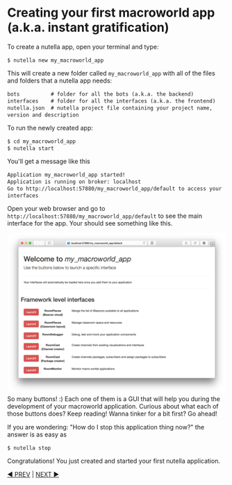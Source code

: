 # Creating your first macroworld app (a.k.a. instant gratification)

To create a nutella app, open your terminal and type:
```
$ nutella new my_macroworld_app
```
This will create a new folder called `my_macroworld_app` with all of the files and folders that a nutella app needs:

```
bots          # folder for all the bots (a.k.a. the backend)
interfaces    # folder for all the interfaces (a.k.a. the frontend)
nutella.json  # nutella project file containing your project name, version and description
```
To run the newly created app:

```
$ cd my_macroworld_app
$ nutella start
```
You'll get a message like this
```
Application my_macroworld_app started!
Application is running on broker: localhost
Go to http://localhost:57880/my_macroworld_app/default to access your interfaces
```

Open your web browser and go to `http://localhost:57880/my_macroworld_app/default` to see the main interface for the app. Your should see something like this.

<img src="images/main_interface.png">
So many buttons! :) Each one of them is a GUI that will help you during the development of your macroworld application. Curious about what each of those buttons does? Keep reading! Wanna tinker for a bit first? Go ahead!

If you are wondering: "How do I stop this application thing now?" the answer is as easy as 
```
$ nutella stop
```

Congratulations! You just created and started your first nutella application. 


[:arrow_backward: PREV](index.md) | [NEXT :arrow_forward:](tutorial_2.md)
